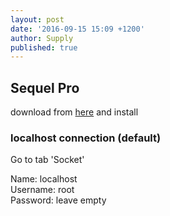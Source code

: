 ```yaml
---
layout: post
date: '2016-09-15 15:09 +1200'
author: Supply
published: true
---
```

## Sequel Pro
download from [here](https://www.sequelpro.com/) and install

### localhost connection (default)

Go to tab 'Socket'

Name: localhost<br>
Username: root<br>
Password: leave empty
